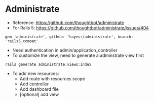 # Administrate
* Reference: https://github.com/thoughtbot/administrate
* For Rails 5: https://github.com/thoughtbot/administrate/issues/404
```rails
gem 'administrate', github: 'hayesr/administrate', branch: 'rails5_compat'
```
* Need authentication in admin/application_controller
* To customize the view, need to generate a adminstrate view first
```rails
rails generate administrate:views:index
```
* To add new resources:
  * Add route with resources scope
  * Add controller
  * Add dashboard file
  * [optional] add view
